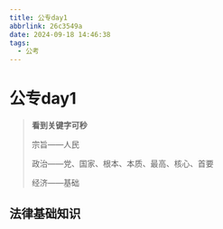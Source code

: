 ```yaml
---
title: 公专day1
abbrlink: 26c3549a
date: 2024-09-18 14:46:38
tags:
  - 公考
---
```


# 公专day1

>**看到关键字可秒**
>
>宗旨——人民
>
>政治——党、国家、根本、本质、最高、核心、首要
>
>经济——基础

## 法律基础知识



